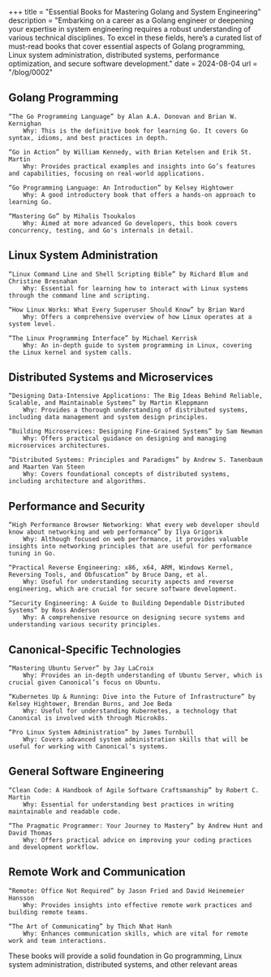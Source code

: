 +++
title = "Essential Books for Mastering Golang and System Engineering"
description = "Embarking on a career as a Golang engineer or deepening your expertise in system engineering requires a robust understanding of various technical disciplines. To excel in these fields, here’s a curated list of must-read books that cover essential aspects of Golang programming, Linux system administration, distributed systems, performance optimization, and secure software development."
date = 2024-08-04
url = "/blog/0002"


## Golang Programming

    “The Go Programming Language” by Alan A.A. Donovan and Brian W. Kernighan
        Why: This is the definitive book for learning Go. It covers Go syntax, idioms, and best practices in depth.

    “Go in Action” by William Kennedy, with Brian Ketelsen and Erik St. Martin
        Why: Provides practical examples and insights into Go’s features and capabilities, focusing on real-world applications.

    “Go Programming Language: An Introduction” by Kelsey Hightower
        Why: A good introductory book that offers a hands-on approach to learning Go.

    “Mastering Go” by Mihalis Tsoukalos
        Why: Aimed at more advanced Go developers, this book covers concurrency, testing, and Go's internals in detail.

## Linux System Administration

    “Linux Command Line and Shell Scripting Bible” by Richard Blum and Christine Bresnahan
        Why: Essential for learning how to interact with Linux systems through the command line and scripting.

    “How Linux Works: What Every Superuser Should Know” by Brian Ward
        Why: Offers a comprehensive overview of how Linux operates at a system level.

    “The Linux Programming Interface” by Michael Kerrisk
        Why: An in-depth guide to system programming in Linux, covering the Linux kernel and system calls.

## Distributed Systems and Microservices

    “Designing Data-Intensive Applications: The Big Ideas Behind Reliable, Scalable, and Maintainable Systems” by Martin Kleppmann
        Why: Provides a thorough understanding of distributed systems, including data management and system design principles.

    “Building Microservices: Designing Fine-Grained Systems” by Sam Newman
        Why: Offers practical guidance on designing and managing microservices architectures.

    “Distributed Systems: Principles and Paradigms” by Andrew S. Tanenbaum and Maarten Van Steen
        Why: Covers foundational concepts of distributed systems, including architecture and algorithms.

## Performance and Security

    “High Performance Browser Networking: What every web developer should know about networking and web performance” by Ilya Grigorik
        Why: Although focused on web performance, it provides valuable insights into networking principles that are useful for performance tuning in Go.

    “Practical Reverse Engineering: x86, x64, ARM, Windows Kernel, Reversing Tools, and Obfuscation” by Bruce Dang, et al.
        Why: Useful for understanding security aspects and reverse engineering, which are crucial for secure software development.

    “Security Engineering: A Guide to Building Dependable Distributed Systems” by Ross Anderson
        Why: A comprehensive resource on designing secure systems and understanding various security principles.

## Canonical-Specific Technologies

    “Mastering Ubuntu Server” by Jay LaCroix
        Why: Provides an in-depth understanding of Ubuntu Server, which is crucial given Canonical’s focus on Ubuntu.

    “Kubernetes Up & Running: Dive into the Future of Infrastructure” by Kelsey Hightower, Brendan Burns, and Joe Beda
        Why: Useful for understanding Kubernetes, a technology that Canonical is involved with through Microk8s.

    “Pro Linux System Administration” by James Turnbull
        Why: Covers advanced system administration skills that will be useful for working with Canonical’s systems.

## General Software Engineering

    “Clean Code: A Handbook of Agile Software Craftsmanship” by Robert C. Martin
        Why: Essential for understanding best practices in writing maintainable and readable code.

    “The Pragmatic Programmer: Your Journey to Mastery” by Andrew Hunt and David Thomas
        Why: Offers practical advice on improving your coding practices and development workflow.

## Remote Work and Communication

    “Remote: Office Not Required” by Jason Fried and David Heinemeier Hansson
        Why: Provides insights into effective remote work practices and building remote teams.

    “The Art of Communicating” by Thich Nhat Hanh
        Why: Enhances communication skills, which are vital for remote work and team interactions.

These books will provide a solid foundation in Go programming, Linux system administration, distributed systems, and other relevant areas